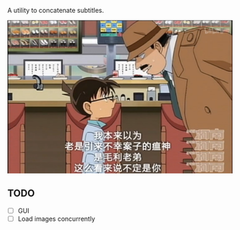 A utility to concatenate subtitles.

![Resulting image](./assets/conan.jpg)

## TODO

- [ ] GUI
- [ ] Load images concurrently
